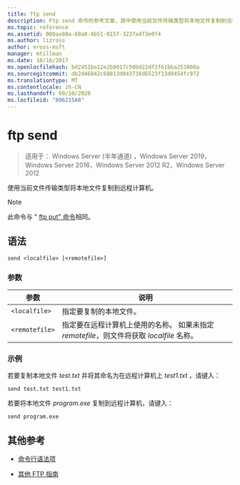 ```yaml
---
title: ftp send
description: Ftp send 命令的参考文章，其中使用当前文件传输类型将本地文件复制到远程计算机。
ms.topic: reference
ms.assetid: 000aa80a-60a0-4b51-815f-3237a4f3e0f4
ms.author: lizross
author: eross-msft
manager: mtillman
ms.date: 10/16/2017
ms.openlocfilehash: bd2451ba12e2b8017c50bd22df2f61bba253808a
ms.sourcegitcommit: db2d46842c68813d043738d6523f13d8454fc972
ms.translationtype: MT
ms.contentlocale: zh-CN
ms.lasthandoff: 09/10/2020
ms.locfileid: "89621588"
---
```

# <a name="ftp-send"></a>ftp send

> 适用于： Windows Server (半年通道) ，Windows Server 2019，Windows Server 2016，Windows Server 2012 R2，Windows Server 2012

使用当前文件传输类型将本地文件复制到远程计算机。

> [!NOTE]
> 此命令与 " [ftp put" 命令](ftp-put.md)相同。

## <a name="syntax"></a>语法

```
send <localfile> [<remotefile>]
```

### <a name="parameters"></a>参数

| 参数 | 说明 |
| --------- | ----------- |
| `<localfile>` | 指定要复制的本地文件。 |
| `<remotefile>` | 指定要在远程计算机上使用的名称。 如果未指定 *remotefile*，则文件将获取 *localfile* 名称。 |

### <a name="examples"></a>示例

若要复制本地文件 *test.txt* 并将其命名为在远程计算机上 *test1.txt* ，请键入：

```
send test.txt test1.txt
```

若要将本地文件 *program.exe* 复制到远程计算机，请键入：

```
send program.exe
```

## <a name="additional-references"></a>其他参考

- [命令行语法项](command-line-syntax-key.md)

- [其他 FTP 指南](/previous-versions/orphan-topics/ws.10/cc756013(v=ws.10))
